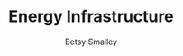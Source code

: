 ---
  audience: "high_school"
  author: "Betsy Smalley"
  description: "This is an inquiry activity to introduce OpenStreetMap users to energy generation and transmission using OpenInfraMap."
  difficulty: "beginner"
  date_posted: "2020-01-14"
  osm_username: "betsysmalley@gmail.com"
  filename: "1579024892097-Energy-Infrastructure-Key.pdf"
  group: ""
  layout: "project"
  preparation_time: "less_than_one_hour"
  project_time: "one_hour"
  tags: 
    - "Environmental"
    - "Industrialization and Economic Development"
  thumbnail: "1579025031071-energy infrastructure.JPG"
  title: "Energy Infrastructure"
  type: "desktop"
  url: "2020-01-14-93473"

---